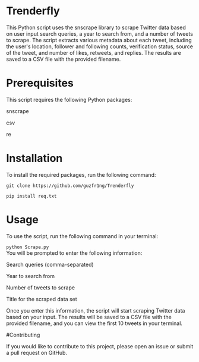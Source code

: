 # Trenderfly 

This Python script uses the snscrape library to scrape Twitter data based on user input search queries, a year to search from, and a number of tweets to scrape. The script extracts various metadata about each tweet, including the user's location, follower and following counts, verification status, source of the tweet, and number of likes, retweets, and replies. The results are saved to a CSV file with the provided filename.

# Prerequisites

This script requires the following Python packages:

snscrape

csv

re

# Installation

To install the required packages, run the following command:


```git clone https://github.com/guzfr1ng/Trenderfly ``` </br>

```pip install req.txt ```

# Usage

To use the script, run the following command in your terminal:

``` python Scrape.py ``` </br>
You will be prompted to enter the following information:

Search queries (comma-separated)

Year to search from

Number of tweets to scrape

Title for the scraped data set

Once you enter this information, the script will start scraping Twitter data based on your input. The results will be saved to a CSV file with the provided filename, and you can view the first 10 tweets in your terminal.





#Contributing

If you would like to contribute to this project, please open an issue or submit a pull request on GitHub.

